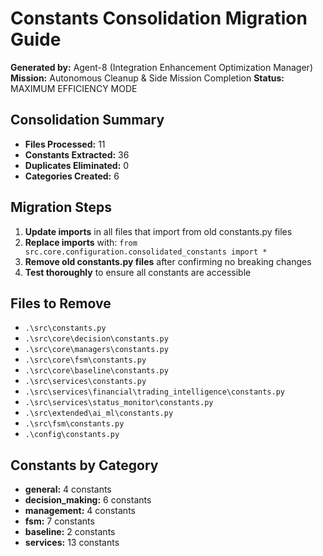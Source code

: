# Constants Consolidation Migration Guide

**Generated by:** Agent-8 (Integration Enhancement Optimization Manager)
**Mission:** Autonomous Cleanup & Side Mission Completion
**Status:** MAXIMUM EFFICIENCY MODE

## Consolidation Summary

- **Files Processed:** 11
- **Constants Extracted:** 36
- **Duplicates Eliminated:** 0
- **Categories Created:** 6

## Migration Steps

1. **Update imports** in all files that import from old constants.py files
2. **Replace imports** with: `from src.core.configuration.consolidated_constants import *`
3. **Remove old constants.py files** after confirming no breaking changes
4. **Test thoroughly** to ensure all constants are accessible

## Files to Remove

- `.\src\constants.py`
- `.\src\core\decision\constants.py`
- `.\src\core\managers\constants.py`
- `.\src\core\fsm\constants.py`
- `.\src\core\baseline\constants.py`
- `.\src\services\constants.py`
- `.\src\services\financial\trading_intelligence\constants.py`
- `.\src\services\status_monitor\constants.py`
- `.\src\extended\ai_ml\constants.py`
- `.\src\fsm\constants.py`
- `.\config\constants.py`

## Constants by Category

- **general:** 4 constants
- **decision_making:** 6 constants
- **management:** 4 constants
- **fsm:** 7 constants
- **baseline:** 2 constants
- **services:** 13 constants
